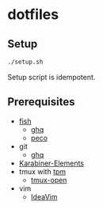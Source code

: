 # dotfiles

## Setup

```sh
./setup.sh
```

Setup script is idempotent.

## Prerequisites

- [fish](https://fishshell.com/)
    - [ghq](https://github.com/x-motemen/ghq)
    - [peco](https://github.com/peco/peco)
- git
    - [ghq](https://github.com/x-motemen/ghq)
- [Karabiner-Elements](https://karabiner-elements.pqrs.org/)
- tmux with [tpm](https://github.com/tmux-plugins/tpm)
    - [tmux-open](https://github.com/tmux-plugins/tmux-open)
- vim
  - [IdeaVim](https://github.com/JetBrains/ideavim)
